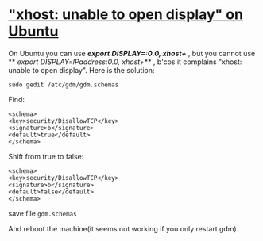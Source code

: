 # ["xhost: unable to open display" on Ubuntu](http://ubuntuforums.org/showthread.php?t=1310771)

On Ubuntu you can use **_export_** _**DISPLAY=:0.0, xhost+**_ , but you cannot use ** _export DISPLAY=lPaddress:0.0, xhost+_** , b'cos it complains "xhost: unable to open display". Here is the solution:

```
sudo gedit /etc/gdm/gdm.schemas
```

Find:

```
<schema>
<key>security/DisallowTCP</key>
<signature>b</signature>
<default>true</default>
</schema>
```

Shift from true to false:

```
<schema>
<key>security/DisallowTCP</key>
<signature>b</signature>
<default>false</default>
</schema>
```
save file `gdm.schemas`

And reboot the machine(it seems not working if you only restart gdm).

